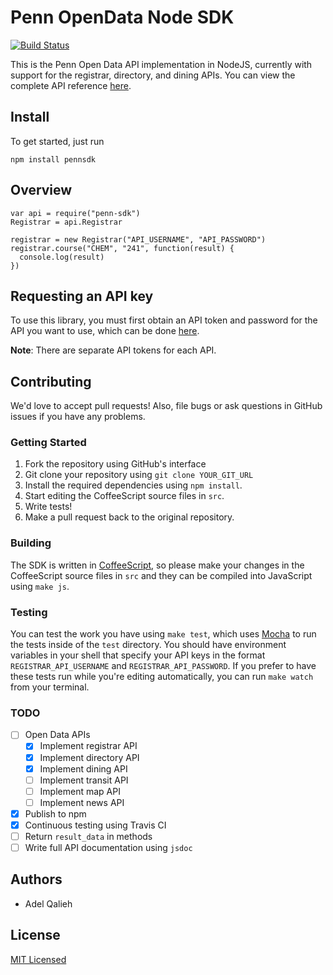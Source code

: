 Penn OpenData Node SDK
=====

[![Build Status](https://travis-ci.org/pennappslabs/penn-sdk-node.svg?branch=master)](https://travis-ci.org/pennappslabs/penn-sdk-node)

This is the Penn Open Data API implementation in NodeJS, currently with support for the registrar, directory, and dining APIs.
You can view the complete API reference [here](docs/api.md).

## Install
To get started, just run

```
npm install pennsdk
```

## Overview

```
var api = require("penn-sdk")
Registrar = api.Registrar

registrar = new Registrar("API_USERNAME", "API_PASSWORD")
registrar.course("CHEM", "241", function(result) {
  console.log(result)
})
```

## Requesting an API key

To use this library, you must first obtain an API token and password for the API you want to use, which can be done [here](https://esb.isc-seo.upenn.edu/8091/documentation/#security).

**Note**: There are separate API tokens for each API.

## Contributing

We'd love to accept pull requests! Also, file bugs or ask questions in GitHub issues if you have any problems.

### Getting Started

1. Fork the repository using GitHub's interface
2. Git clone your repository using `git clone YOUR_GIT_URL`
3. Install the required dependencies using `npm install`.
4. Start editing the CoffeeScript source files in `src`.
5. Write tests!
6. Make a pull request back to the original repository.

### Building

The SDK is written in [CoffeeScript](http://coffeescript.org/), so please make your changes in the CoffeeScript source files in `src` and they can be compiled into JavaScript using `make js`.

### Testing

You can test the work you have using `make test`, which uses [Mocha](http://mochajs.org/) to run the tests inside of the `test` directory. You should have environment variables in your shell that specify your API keys in the format `REGISTRAR_API_USERNAME` and `REGISTRAR_API_PASSWORD`.
If you prefer to have these tests run while you're editing automatically, you can run `make watch` from your terminal.

### TODO

- [ ] Open Data APIs
  - [x] Implement registrar API
  - [x] Implement directory API
  - [x] Implement dining API
  - [ ] Implement transit API
  - [ ] Implement map API
  - [ ] Implement news API
- [x] Publish to npm
- [x] Continuous testing using Travis CI
- [ ] Return `result_data` in methods
- [ ] Write full API documentation using `jsdoc`

## Authors

* Adel Qalieh

## License

[MIT Licensed](LICENSE)
